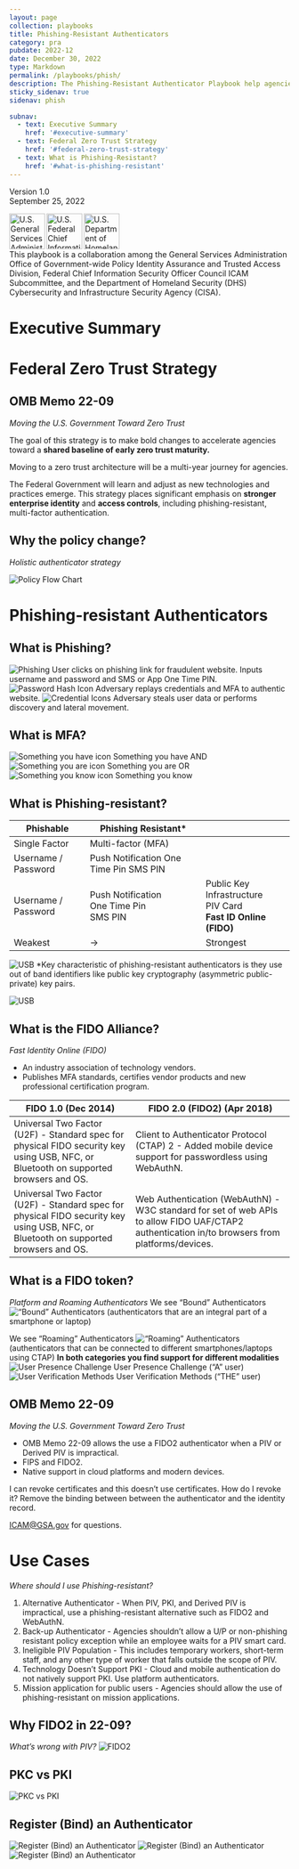 ```yaml
---
layout: page
collection: playbooks
title: Phishing-Resistant Authenticators
category: pra
pubdate: 2022-12
date: December 30, 2022
type: Markdown
permalink: /playbooks/phish/
description: The Phishing-Resistant Authenticator Playbook help agencies understand what are and how to use phishing-resistant authenticators from OMB Memo 22-09.
sticky_sidenav: true
sidenav: phish

subnav:
  - text: Executive Summary
    href: '#executive-summary'
  - text: Federal Zero Trust Strategy
    href: '#federal-zero-trust-strategy'
  - text: What is Phishing-Resistant?
    href: '#what-is-phishing-resistant'
---
```


Version 1.0<br>
September 25, 2022

<img src="{{site.baseurl}}/assets/img/logo-gsa.png" width="64" height='64' align="left" alt="U.S. General Services Administration Logo">
<img src="{{site.baseurl}}/assets/img/logo-cio.png" width="64" height='64' align="left" alt="U.S. Federal Chief Information Officer Council Logo">
<img src="{{site.baseurl}}/assets/img/logo-cisa.png" width="64" height='64' align="left" alt="U.S. Department of Homeland Security Cybersecurity and Infrastructure Security Agency Logo"><br><br><br>

This playbook is a collaboration among the General Services Administration Office of Government-wide Policy Identity Assurance and Trusted Access Division, Federal Chief Information Security Officer Council ICAM Subcommittee, and the Department of Homeland Security (DHS) Cybersecurity and Infrastructure Security Agency (CISA).

# Executive Summary


# Federal Zero Trust Strategy

## OMB Memo 22-09
*Moving the U.S. Government Toward Zero Trust*

The goal of this strategy is to make bold changes to accelerate agencies toward a **shared baseline of early zero trust maturity.** 

Moving to a zero trust architecture will be a multi-year journey for agencies.

The Federal Government will learn and adjust as new technologies and practices emerge.
This strategy places significant emphasis on **stronger enterprise identity** and **access controls**, including phishing-resistant, multi-factor authentication.

## Why the policy change?
*Holistic authenticator strategy*

![Policy Flow Chart](https://cdn720.s3.amazonaws.com/gsa/flowchart.png)

# Phishing-resistant Authenticators

## What is Phishing?
![Phishing](https://cdn720.s3.amazonaws.com/gsa/phishing-link.png)
User clicks on phishing link for fraudulent website. Inputs username and password and SMS or App One Time PIN. 
![Password Hash Icon](https://cdn720.s3.amazonaws.com/gsa/creds-icon.png)
Adversary replays credentials and MFA to authentic website.
![Credential Icons](https://cdn720.s3.amazonaws.com/gsa/pass-hash-icon.png)
Adversary steals user data or performs discovery and lateral movement.

## What is MFA?
![Something you have icon](https://cdn720.s3.amazonaws.com/gsa/something-you-have.png)
Something you have
AND
![Something you are icon](https://cdn720.s3.amazonaws.com/gsa/something-you-are.png)
Something you are
OR
![Something you know icon](https://cdn720.s3.amazonaws.com/gsa/something-you-know.png)
Something you know
## What is Phishing-resistant?
| Phishable | Phishing Resistant* |  |
|--|--|--|
|Single Factor  | Multi-factor (MFA) |
|Username / Password  | Push Notification One Time Pin SMS PIN |
|Username / Password  | Push Notification <br>One Time Pin <br>SMS  PIN | Public Key Infrastructure <br>PIV Card <br>**Fast ID Online (FIDO)**
|Weakest  | &#8594; | Strongest


![USB](https://cdn720.s3.amazonaws.com/gsa/usb-picture.jpg)
*Key characteristic of phishing-resistant authenticators is they use out of band identifiers like public key cryptography (asymmetric public-private) key pairs.

![USB](https://cdn720.s3.amazonaws.com/gsa/phishing-resistant.png)

## What is the FIDO Alliance?
*Fast Identity Online (FIDO)*

 - An industry association of technology vendors.
 - Publishes MFA standards, certifies vendor products and new professional
   certification program.

| FIDO 1.0 (Dec 2014) | FIDO 2.0 (FIDO2) (Apr 2018) |
|--|--|
| Universal Two Factor (U2F) - Standard spec for physical FIDO security key using USB, NFC, or Bluetooth on supported browsers and OS. | Client to Authenticator Protocol (CTAP) 2 - Added mobile device support for passwordless using WebAuthN. |
|Universal Two Factor (U2F) - Standard spec for physical FIDO security key using USB, NFC, or Bluetooth on supported browsers and OS.| Web Authentication (WebAuthN) - W3C standard for set of web APIs to allow FIDO UAF/CTAP2 authentication in/to browsers from platforms/devices.|

## What is a FIDO token?
*Platform and Roaming Authenticators*
We see “Bound” Authenticators
![“Bound” Authenticators](https://cdn720.s3.amazonaws.com/gsa/bound-auth.png)
(authenticators that are an integral part of a smartphone or laptop)

We see “Roaming” Authenticators
![“Roaming” Authenticators](https://cdn720.s3.amazonaws.com/gsa/roaming-auth.png)
(authenticators that can be connected to different smartphones/laptops using CTAP)
**In both categories you find support for different modalities**
![User Presence Challenge](https://cdn720.s3.amazonaws.com/gsa/modalities.png)
User Presence Challenge (“A” user)
![User Verification Methods](https://cdn720.s3.amazonaws.com/gsa/verficiation.png)
User Verification Methods (“THE” user)

## OMB Memo 22-09
*Moving the U.S. Government Toward Zero Trust*

 - OMB Memo 22-09 allows the use a FIDO2 authenticator when a PIV or
   Derived PIV is impractical.
 - FIPS and FIDO2.
 - Native support in cloud platforms and modern devices.

I can revoke certificates and this doesn’t use certificates. How do I revoke it? Remove the binding between between the authenticator and the identity record.

ICAM@GSA.gov for questions.

# Use Cases
*Where should I use Phishing-resistant?*

 1. Alternative Authenticator - When PIV, PKI, and Derived PIV is impractical, use a phishing-resistant alternative such as FIDO2 and WebAuthN.
 2. Back-up Authenticator - Agencies shouldn’t allow a U/P or non-phishing resistant policy exception while an employee waits for a PIV smart card.
 3. Ineligible PIV Population - This includes temporary workers, short-term staff, and any other type of worker that falls outside the scope of PIV.
 4. Technology Doesn’t Support PKI - Cloud and mobile authentication do not natively support PKI. Use platform authenticators.
 5. Mission application for public users - Agencies should allow the use of phishing-resistant on mission applications.
## Why FIDO2 in 22-09?
*What’s wrong with PIV?*
![FIDO2](https://cdn720.s3.amazonaws.com/gsa/fido2.png)
## PKC vs PKI
![PKC vs PKI](https://cdn720.s3.amazonaws.com/gsa/pkc-vs-pki.png)

## Register (Bind) an Authenticator

![Register (Bind) an Authenticator](https://cdn720.s3.amazonaws.com/gsa/ra-1.png)
![Register (Bind) an Authenticator](https://cdn720.s3.amazonaws.com/gsa/ra-2.png)
![Register (Bind) an Authenticator](https://cdn720.s3.amazonaws.com/gsa/ra-3.png)
